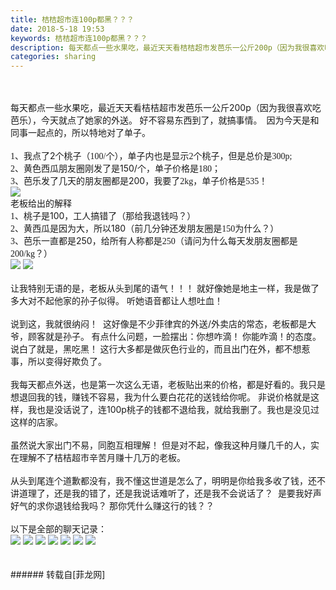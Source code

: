 ```yaml
---
title: 桔桔超市连100p都黑？？？
date: 2018-5-18 19:53
keywords: 桔桔超市连100p都黑？？？
description: 每天都点一些水果吃，最近天天看桔桔超市发芭乐一公斤200p（因为我很喜欢吃芭乐），今天就点了她家的外送。 好不容易东西到了，就搞事情。  因为今天是和同事一起点的，所以特地对了单子。1、我点了2个桃子（100/个），单子内也是显示2个桃子，但是总价是300p;2、黄色西瓜朋友圈刚发了是150/个，单子价格是180；3、芭乐发了几天的朋友圈都是200，我要了2kg，单子价格是535！老板给出的解释1、桃子是100，工人搞错了（那给我退钱吗？）2、黄西瓜是因为大，所以180（前几分钟还发朋友圈是150为什么？）3、芭乐一直都是250，给所有人称都是250（请问为什么每天发朋友圈都是200/kg？）让我特别无语的是，老板从头到尾的语气！！！ 就好像她是地主一样，我是做了多大对不起他家的孙子似得。 听她语音都让人想吐血！  说到这，我就很纳闷！  这好像是不少菲律宾的外送/外卖店的常态，老板都是大爷，顾客就是孙子。 有点什么问题，一脸摆出：你想咋滴！ 你能咋滴！的态度。 说白了就是，黑吃黑！ 这行大多都是做灰色行业的，而且出门在外，都不想惹事，所以变得好欺负了。我每天都点外送，也是第一次这么无语，老板贴出来的价格，都是好看的。我只是想退回我的钱，赚钱不容易，我为什么要白花花的送钱给你呢。 非说价格就是这样，我也是没话说了，连100p桃子的钱都不退给我，就给我删了。我也是没见过这样的店家。 虽然说大家出门不易，同胞互相理解！ 但是对不起，像我这种月赚几千的人，实在理解不了桔桔超市辛苦月赚十几万的老板。从头到尾连个道歉都没有，我不懂这世道是怎么了，明明是你给我多收了钱，还不讲道理了，还是我的错了，还是我说话难听了，还是我不会说话了？  是要我好声好气的求你退钱给我吗？ 那你凭什么赚这行的钱？？ 以下是全部的聊天记录：
categories: sharing
---
```

<td class="t_f" id="postmessage_1344275">

<br/>
<br/>
<div align="left"><font face="宋体">每天都点一些水果吃，最近天天看桔桔超市发芭乐一公斤</font>200p<font face="宋体">（因为我很喜欢吃芭乐），今天就点了她家的外送。 好不容易东西到了，就搞事情。  因为今天是和同事一起点的，所以特地对了单子。</font></div><br/>
<div align="left"><font face="宋体">1、</font><font face="宋体">我点了</font>2<font face="宋体">个桃子（</font><font face="Calibri">100/</font><font face="宋体">个），单子内也是显示</font><font face="Calibri">2</font><font face="宋体">个桃子，但是总价是</font><font face="Calibri">300p;</font></div><div align="left"><font face="宋体">2、</font><font face="宋体">黄色西瓜朋友圈刚发了是</font>150/<font face="宋体">个，单子价格是</font><font face="Calibri">180</font><font face="宋体">；</font></div><div align="left"><font face="宋体">3、</font><font face="宋体">芭乐发了几天的朋友圈都是</font>200<font face="宋体">，我要了</font><font face="Calibri">2kg</font><font face="宋体">，单子价格是</font><font face="Calibri">535</font><font face="宋体">！</font></div><div align="left">

<img aid="835667" data-cf-modified-3200fc4126c0e27fce3d88c9-="" file="data/attachment/forum/201805/18/194705t6cz1fy9fplkmtf9.jpg.thumb.jpg" id="aimg_835667" inpost="1" onclick="" onmouseover="" src="http://www.flw.ph/data/attachment/forum/201805/18/194705t6cz1fy9fplkmtf9.jpg" style="cursor:pointer" zoomfile="data/attachment/forum/201805/18/194705t6cz1fy9fplkmtf9.jpg"/>


</div><div align="left">老板给出的解释</div><div align="left"><font face="宋体">1、</font><font face="宋体">桃子是</font>100<font face="宋体">，工人搞错了（那给我退钱吗？）</font></div><div align="left"><font face="宋体">2、</font><font face="宋体">黄西瓜是因为大，所以</font>180<font face="宋体">（前几分钟还发朋友圈是</font><font face="Calibri">150</font><font face="宋体">为什么？）</font></div><div align="left"><font face="宋体">3、</font><font face="宋体">芭乐一直都是</font>250<font face="宋体">，给所有人称都是</font><font face="Calibri">250</font><font face="宋体">（请问为什么每天发朋友圈都是</font><font face="Calibri">200/kg</font><font face="宋体">？）</font></div><div align="left">

<img aid="835679" data-cf-modified-3200fc4126c0e27fce3d88c9-="" file="data/attachment/forum/201805/18/195512cpbpc3vhjfhrvorh.png.thumb.jpg" id="aimg_835679" inpost="1" onclick="" onmouseover="" src="http://www.flw.ph/data/attachment/forum/201805/18/195512cpbpc3vhjfhrvorh.png" style="cursor:pointer" zoomfile="data/attachment/forum/201805/18/195512cpbpc3vhjfhrvorh.png"/>



<img aid="835680" data-cf-modified-3200fc4126c0e27fce3d88c9-="" file="data/attachment/forum/201805/18/195513gmpppf6565epizhz.png.thumb.jpg" id="aimg_835680" inpost="1" onclick="" onmouseover="" src="http://www.flw.ph/data/attachment/forum/201805/18/195513gmpppf6565epizhz.png" style="cursor:pointer" zoomfile="data/attachment/forum/201805/18/195513gmpppf6565epizhz.png"/>


</div><br/>
<div align="left"><font face="宋体">让我特别无语的是，老板从头到尾的语气！！！</font> <font face="宋体">就好像她是地主一样，我是做了多大对不起他家的孙子似得。</font> <font face="宋体">听她语音都让人想吐血！</font>  </div><br/>
<div align="left"><font face="宋体">说到这，我就很纳闷！</font>  <font face="宋体">这好像是不少菲律宾的外送</font>/<font face="宋体">外卖店的常态，老板都是大爷，顾客就是孙子。 有点什么问题，一脸摆出：你想咋滴！ 你能咋滴！的态度。 说白了就是，黑吃黑！ 这行大多都是做灰色行业的，而且出门在外，都不想惹事，所以变得好欺负了。</font></div><br/>
<div align="left"><font face="宋体">我每天都点外送，也是第一次这么无语，老板贴出来的价格，都是好看的。我只是想退回我的钱，赚钱不容易，我为什么要白花花的送钱给你呢。</font> <font face="宋体">非说价格就是这样，我也是没话说了，连</font>100p<font face="宋体">桃子的钱都不退给我，就给我删了。我也是没见过这样的店家。 </font></div><br/>
<div align="left"><font face="宋体">虽然说大家出门不易，同胞互相理解！</font> <font face="宋体">但是对不起，像我这种月赚几千的人，实在理解不了桔桔超市辛苦月赚十几万的老板。</font></div><br/>
<div align="left"><font face="宋体">从头到尾连个道歉都没有，我不懂这世道是怎么了，明明是你给我多收了钱，还不讲道理了，还是我的错了，还是我说话难听了，还是我不会说话了？</font>  <font face="宋体">是要我好声好气的求你退钱给我吗？</font> <font face="宋体">那你凭什么赚这行的钱？？</font> </div><br/>
<div align="left">以下是全部的聊天记录：</div><div align="left">

<img aid="835671" data-cf-modified-3200fc4126c0e27fce3d88c9-="" file="data/attachment/forum/201805/18/195059yn1ynyj33ymbrjeb.png.thumb.jpg" id="aimg_835671" inpost="1" onclick="" onmouseover="" src="http://www.flw.ph/data/attachment/forum/201805/18/195059yn1ynyj33ymbrjeb.png" style="cursor:pointer" zoomfile="data/attachment/forum/201805/18/195059yn1ynyj33ymbrjeb.png"/>



<img aid="835672" data-cf-modified-3200fc4126c0e27fce3d88c9-="" file="data/attachment/forum/201805/18/195101fig1anyfaeretmr1.png.thumb.jpg" id="aimg_835672" inpost="1" onclick="" onmouseover="" src="http://www.flw.ph/data/attachment/forum/201805/18/195101fig1anyfaeretmr1.png" style="cursor:pointer" zoomfile="data/attachment/forum/201805/18/195101fig1anyfaeretmr1.png"/>



<img aid="835673" data-cf-modified-3200fc4126c0e27fce3d88c9-="" file="data/attachment/forum/201805/18/195105tvtprj55p54brrtv.png.thumb.jpg" id="aimg_835673" inpost="1" onclick="" onmouseover="" src="http://www.flw.ph/data/attachment/forum/201805/18/195105tvtprj55p54brrtv.png" style="cursor:pointer" zoomfile="data/attachment/forum/201805/18/195105tvtprj55p54brrtv.png"/>



<img aid="835674" data-cf-modified-3200fc4126c0e27fce3d88c9-="" file="data/attachment/forum/201805/18/195108rlmp2g6l9mq9g1xi.png.thumb.jpg" id="aimg_835674" inpost="1" onclick="" onmouseover="" src="http://www.flw.ph/data/attachment/forum/201805/18/195108rlmp2g6l9mq9g1xi.png" style="cursor:pointer" zoomfile="data/attachment/forum/201805/18/195108rlmp2g6l9mq9g1xi.png"/>



<img aid="835675" data-cf-modified-3200fc4126c0e27fce3d88c9-="" file="data/attachment/forum/201805/18/195112vmtki11q8vniv8lz.png.thumb.jpg" id="aimg_835675" inpost="1" onclick="" onmouseover="" src="http://www.flw.ph/data/attachment/forum/201805/18/195112vmtki11q8vniv8lz.png" style="cursor:pointer" zoomfile="data/attachment/forum/201805/18/195112vmtki11q8vniv8lz.png"/>



<img aid="835676" data-cf-modified-3200fc4126c0e27fce3d88c9-="" file="data/attachment/forum/201805/18/195114g0giajgqju4x4z4u.png.thumb.jpg" id="aimg_835676" inpost="1" onclick="" onmouseover="" src="http://www.flw.ph/data/attachment/forum/201805/18/195114g0giajgqju4x4z4u.png" style="cursor:pointer" zoomfile="data/attachment/forum/201805/18/195114g0giajgqju4x4z4u.png"/>



<img aid="835677" data-cf-modified-3200fc4126c0e27fce3d88c9-="" file="data/attachment/forum/201805/18/195117s42d8iducdjhjvht.png.thumb.jpg" id="aimg_835677" inpost="1" onclick="" onmouseover="" src="http://www.flw.ph/data/attachment/forum/201805/18/195117s42d8iducdjhjvht.png" style="cursor:pointer" zoomfile="data/attachment/forum/201805/18/195117s42d8iducdjhjvht.png"/>


</div><br/>
<br/>
</td>
###### 转载自[菲龙网]